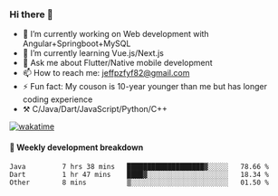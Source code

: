 ### Hi there 👋

- 🔭 I’m currently working on Web development with Angular+Springboot+MySQL
- 🌱 I’m currently learning Vue.js/Next.js
- 💬 Ask me about Flutter/Native mobile development
- 📫 How to reach me: jeffpzfyf82@gmail.com
- ⚡ Fun fact: My couson is 10-year younger than me but has longer coding experience
- ⚒️ C/Java/Dart/JavaScript/Python/C++


[![wakatime](https://wakatime.com/badge/user/382c7b70-226f-4509-aedd-02fe766c9d23.svg)](https://wakatime.com/@382c7b70-226f-4509-aedd-02fe766c9d23)

#### 📝 Weekly development breakdown

<!--START_SECTION:waka-->

```text
Java         7 hrs 38 mins   ███████████████████▓░░░░░   78.66 %
Dart         1 hr 47 mins    ████▓░░░░░░░░░░░░░░░░░░░░   18.34 %
Other        8 mins          ▒░░░░░░░░░░░░░░░░░░░░░░░░   01.50 %
```

<!--END_SECTION:waka-->
